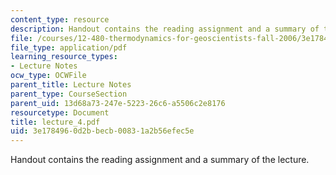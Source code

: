 ```yaml
---
content_type: resource
description: Handout contains the reading assignment and a summary of the lecture.
file: /courses/12-480-thermodynamics-for-geoscientists-fall-2006/3e1784960d2bbecb00831a2b56efec5e_lecture_4.pdf
file_type: application/pdf
learning_resource_types:
- Lecture Notes
ocw_type: OCWFile
parent_title: Lecture Notes
parent_type: CourseSection
parent_uid: 13d68a73-247e-5223-26c6-a5506c2e8176
resourcetype: Document
title: lecture_4.pdf
uid: 3e178496-0d2b-becb-0083-1a2b56efec5e
---
```

Handout contains the reading assignment and a summary of the lecture.

